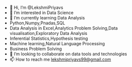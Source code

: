 - 👋 Hi, I’m @LekshmiPriyavs
- 👀 I’m interested in Data Science
- 🌱 I’m currently learning Data Analysis
- Python,Numpy,Pnadas,SQL
- Data Analysis in Excel,Analytics Problem Solving,Data visualisation,Exploratory Data Analysis
- Inferential Statistics,Hypothesis testing
- Machine learning,Natural Language Processing
- Business Problem Solving
- 💞️ I’m looking to collaborate on  data tools and technologies
- 📫 How to reach me lekshmipriyavs99@gmail.com


<!---
LekshmiPriyavs/LekshmiPriyavs is a ✨ special ✨ repository because its `README.md` (this file) appears on your GitHub profile.
You can click the Preview link to take a look at your changes.
--->
